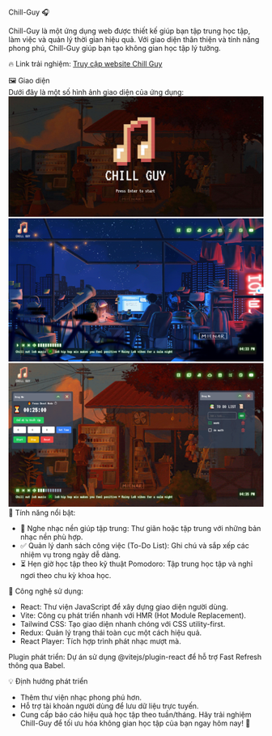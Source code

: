 Chill-Guy 🎧

Chill-Guy là một ứng dụng web được thiết kế giúp bạn tập trung học tập, làm việc và quản lý thời gian hiệu quả. Với giao diện thân thiện và tính năng phong phú, Chill-Guy giúp bạn tạo không gian học tập lý tưởng.

🔥 Link trải nghiệm: [Truy cập website Chill Guy](https://chill-guys.vercel.app/)

🖼️ Giao diện  
Dưới đây là một số hình ảnh giao diện của ứng dụng:  
![Giao diện Chill-Guy](public/Capture1.JPG)
![Giao diện Chill-Guy](public/Capture2.png)
![Giao diện Chill-Guy](public/Capture3.png)
🌟 Tính năng nổi bật:
 - 🎵 Nghe nhạc nền giúp tập trung:
    Thư giãn hoặc tập trung với những bản nhạc nền phù hợp.
 - ✅ Quản lý danh sách công việc (To-Do List):
   Ghi chú và sắp xếp các nhiệm vụ trong ngày dễ dàng.
 - ⏳ Hẹn giờ học tập theo kỹ thuật Pomodoro:
   Tập trung học tập và nghỉ ngơi theo chu kỳ khoa học.
 
 🚀 Công nghệ sử dụng:
 - React: Thư viện JavaScript để xây dựng giao diện người dùng.
 - Vite: Công cụ phát triển nhanh với HMR (Hot Module Replacement).
 - Tailwind CSS: Tạo giao diện nhanh chóng với CSS utility-first.
 - Redux: Quản lý trạng thái toàn cục một cách hiệu quả.
 - React Player: Tích hợp trình phát nhạc mượt mà.

 Plugin phát triển:
Dự án sử dụng @vitejs/plugin-react để hỗ trợ Fast Refresh thông qua Babel.

💡 Định hướng phát triển
 - Thêm thư viện nhạc phong phú hơn.
 - Hỗ trợ tài khoản người dùng để lưu dữ liệu trực tuyến.
 - Cung cấp báo cáo hiệu quả học tập theo tuần/tháng.
Hãy trải nghiệm Chill-Guy để tối ưu hóa không gian học tập của bạn ngay hôm nay! 🎉

